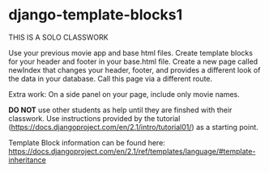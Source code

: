 # django-template-blocks1

THIS IS A SOLO CLASSWORK

Use your previous movie app and base html files. Create template blocks for your header and footer in your base.html file. Create a new page called newIndex that changes your header, footer, and provides a different look of the data in your database. Call this page via a different route.

Extra work:
On a side panel on your page, include only movie names.

<strong>DO NOT</strong> use other students as help until they are finshed with their classwork. Use instructions provided by the tutorial (https://docs.djangoproject.com/en/2.1/intro/tutorial01/) as a starting point.

Template Block information can be found here:
https://docs.djangoproject.com/en/2.1/ref/templates/language/#template-inheritance
